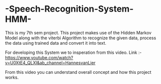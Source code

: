 # -Speech-Recognition-System-HMM-
This is my 7th sem project. 
This project makes use of the Hidden Markov Model along with the viterbi Algorithm to recognize the given data, process the data using trained data and convert it into text.

For developing this System we to insperation from this video. 
Link :- https://www.youtube.com/watch?v=U0XtE4_QLXI&ab_channel=HannesvanLier

From this video you can understand overall concept and how this project works.